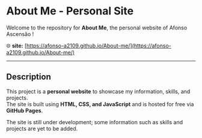 # About Me - Personal Site

Welcome to the repository for **About Me**, the personal website of Afonso Ascensão !

🌐 **site:** [https://afonso-a2109.github.io/About-me/](https://afonso-a2109.github.io/About-me/)

---

## Description

This project is a **personal website** to showcase my information, skills, and projects.  
The site is built using **HTML, CSS, and JavaScript** and is hosted for free via **GitHub Pages**.

The site is still under development; some information such as skills and projects are yet to be added.


